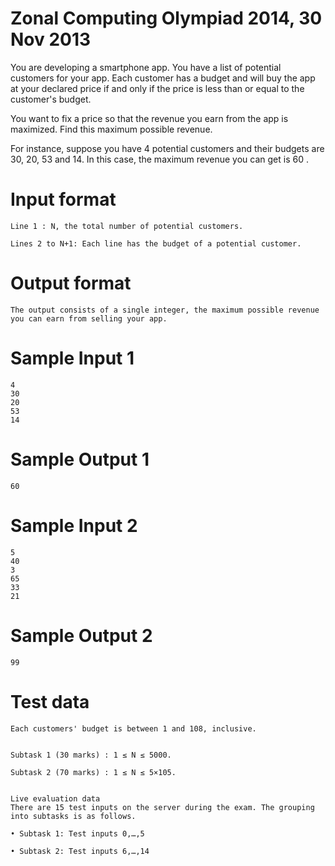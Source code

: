 # Zonal Computing Olympiad 2014, 30 Nov 2013

You are developing a smartphone app. You have a list of potential customers for your app. Each customer has a budget and will buy the app at your declared price if and only if the price is less than or equal to the customer's budget.


You want to fix a price so that the revenue you earn from the app is maximized. Find this maximum possible revenue.


For instance, suppose you have 4 potential customers and their budgets are 30, 20, 53 and 14. In this case, the maximum revenue you can get is 60 .


# Input format
```
Line 1 : N, the total number of potential customers.

Lines 2 to N+1: Each line has the budget of a potential customer.

```
# Output format
```
The output consists of a single integer, the maximum possible revenue you can earn from selling your app.

```
# Sample Input 1
```
4
30
20
53
14
```
# Sample Output 1
```
60
```
# Sample Input 2
```
5
40
3
65
33
21
```
# Sample Output 2
```
99
```
# Test data
```
Each customers' budget is between 1 and 108, inclusive.


Subtask 1 (30 marks) : 1 ≤ N ≤ 5000.

Subtask 2 (70 marks) : 1 ≤ N ≤ 5×105.


Live evaluation data
There are 15 test inputs on the server during the exam. The grouping into subtasks is as follows.

• Subtask 1: Test inputs 0,…,5

• Subtask 2: Test inputs 6,…,14
```
